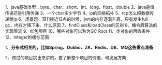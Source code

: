 1、java基础类型：byte、char、short、int、long、float、double
2、java是值传递还是引用传递
3、一个char多少字节
4、ip的网络拓扑
5、tcp怎么把数据传递给ip
6、场景题：双11接近12点的时候，jvm的内存逐渐升高，只有发生full gc，内存才降下来，什么原因
7、findClass和loadClass的区别
8、桶令牌算法的实现限流
9、红包项目
10、哪些对象可以称为GC Root
11、类对象的回收条件
12、Integer的缓存范围



1、**分布式相关的，比如Spring、Dubbo、ZK、Redis、DB、MQ这些重点准备**

2、做过的项目挑出来讲的，要了解整个项目的价值、和发展方向